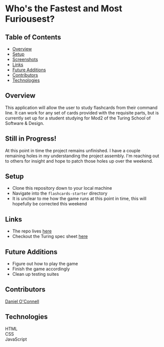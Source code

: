 # Who's the Fastest and Most Furiousest? 
  
## Table of Contents
- [Overview](#overview)
- [Setup](#setup)
- [Screenshots](#screenshots)
- [Links](#links)
- [Future Additions](#future-additions)
- [Contributors](#contributors)
- [Technologies](#technologies)

## Overview

This application will allow the user to study flashcards from their command line. It can work for any set of cards provided with the requisite parts, but is currently set up for a student studying for Mod2 of the Turing School of Software & Design.

## Still in Progress!
At this point in time the project remains unfinished. I have a couple remaining holes in my understanding the project assembly. I'm reaching out to others for insight and hope to patch those holes up over the weekend.

## Setup
- Clone this repository down to your local machine
- Navigate into the `flashcards-starter` directory
- It is unclear to me how the game runs at this point in time, this will hopefully be corrected this weekend
   
## Links
- The repo lives [here](https://github.com/Daniel-OC/flashcards-starter) 
- Checkout the Turing spec sheet [here](https://frontend.turing.edu/projects/flash-cards.html)
  
## Future Additions
- Figure out how to play the game
- Finish the game accordingly
- Clean up testing suites

## Contributors    
[Daniel O'Connell](https://github.com/Daniel-OC)  
   
## Technologies
HTML  
CSS  
JavaScript